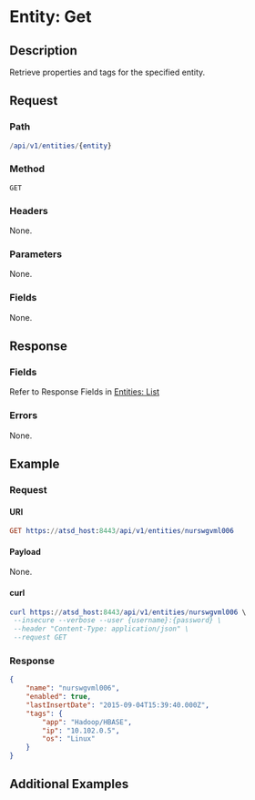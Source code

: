 # Entity: Get

## Description 

Retrieve properties and tags for the specified entity.

## Request

### Path 

```elm
/api/v1/entities/{entity}
```

### Method 

```
GET
```

### Headers 

None.

### Parameters

None.

### Fields 

None.

## Response

### Fields

Refer to Response Fields in [Entities: List](list.md)

### Errors

None.

## Example

### Request

#### URI

```elm
GET https://atsd_host:8443/api/v1/entities/nurswgvml006
```
#### Payload

None.

#### curl 

```elm
curl https://atsd_host:8443/api/v1/entities/nurswgvml006 \
 --insecure --verbose --user {username}:{password} \
 --header "Content-Type: application/json" \
 --request GET
```

### Response

```json
{
    "name": "nurswgvml006",
    "enabled": true,
    "lastInsertDate": "2015-09-04T15:39:40.000Z",
    "tags": {
        "app": "Hadoop/HBASE",
        "ip": "10.102.0.5",
        "os": "Linux"
    }
}
```

## Additional Examples
